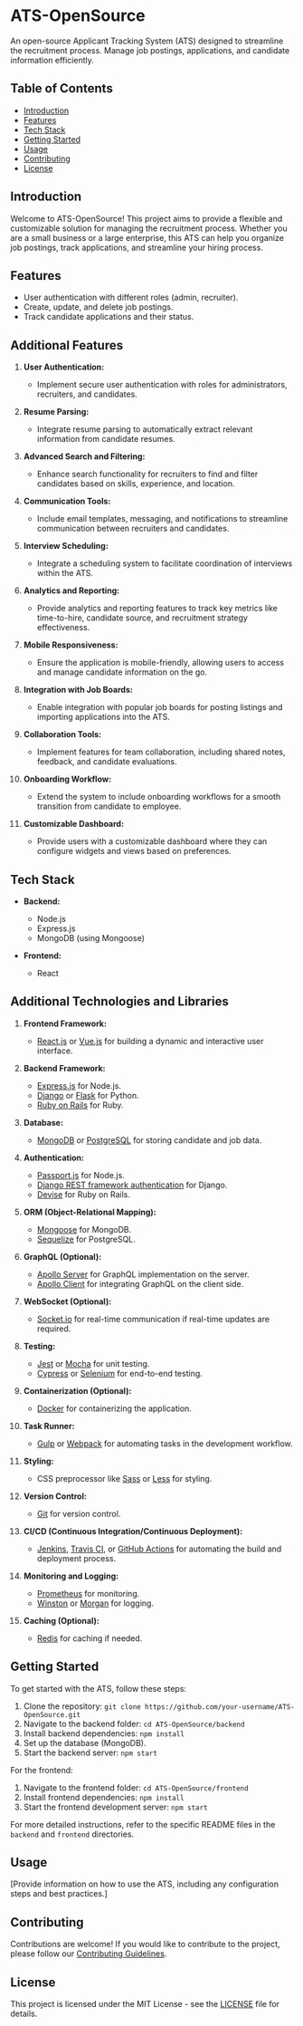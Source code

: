 # ATS-OpenSource

An open-source Applicant Tracking System (ATS) designed to streamline the recruitment process. Manage job postings, applications, and candidate information efficiently.

## Table of Contents
- [Introduction](#introduction)
- [Features](#features)
- [Tech Stack](#tech-stack)
- [Getting Started](#getting-started)
- [Usage](#usage)
- [Contributing](#contributing)
- [License](#license)

## Introduction

Welcome to ATS-OpenSource! This project aims to provide a flexible and customizable solution for managing the recruitment process. Whether you are a small business or a large enterprise, this ATS can help you organize job postings, track applications, and streamline your hiring process.

## Features

- User authentication with different roles (admin, recruiter).
- Create, update, and delete job postings.
- Track candidate applications and their status.

## Additional Features

1. **User Authentication:**
   - Implement secure user authentication with roles for administrators, recruiters, and candidates.

2. **Resume Parsing:**
   - Integrate resume parsing to automatically extract relevant information from candidate resumes.

3. **Advanced Search and Filtering:**
   - Enhance search functionality for recruiters to find and filter candidates based on skills, experience, and location.

4. **Communication Tools:**
   - Include email templates, messaging, and notifications to streamline communication between recruiters and candidates.

5. **Interview Scheduling:**
   - Integrate a scheduling system to facilitate coordination of interviews within the ATS.

6. **Analytics and Reporting:**
   - Provide analytics and reporting features to track key metrics like time-to-hire, candidate source, and recruitment strategy effectiveness.

7. **Mobile Responsiveness:**
   - Ensure the application is mobile-friendly, allowing users to access and manage candidate information on the go.

8. **Integration with Job Boards:**
   - Enable integration with popular job boards for posting listings and importing applications into the ATS.

9. **Collaboration Tools:**
   - Implement features for team collaboration, including shared notes, feedback, and candidate evaluations.

10. **Onboarding Workflow:**
    - Extend the system to include onboarding workflows for a smooth transition from candidate to employee.

11. **Customizable Dashboard:**
    - Provide users with a customizable dashboard where they can configure widgets and views based on preferences.

## Tech Stack

- **Backend:**
  - Node.js
  - Express.js
  - MongoDB (using Mongoose)

- **Frontend:**
  - React

## Additional Technologies and Libraries

1. **Frontend Framework:**
   - [React.js](https://reactjs.org/) or [Vue.js](https://vuejs.org/) for building a dynamic and interactive user interface.

2. **Backend Framework:**
   - [Express.js](https://expressjs.com/) for Node.js.
   - [Django](https://www.djangoproject.com/) or [Flask](https://flask.palletsprojects.com/) for Python.
   - [Ruby on Rails](https://rubyonrails.org/) for Ruby.

3. **Database:**
   - [MongoDB](https://www.mongodb.com/) or [PostgreSQL](https://www.postgresql.org/) for storing candidate and job data.

4. **Authentication:**
   - [Passport.js](http://www.passportjs.org/) for Node.js.
   - [Django REST framework authentication](https://www.django-rest-framework.org/api-guide/authentication/) for Django.
   - [Devise](https://github.com/heartcombo/devise) for Ruby on Rails.

5. **ORM (Object-Relational Mapping):**
   - [Mongoose](https://mongoosejs.com/) for MongoDB.
   - [Sequelize](https://sequelize.org/) for PostgreSQL.

6. **GraphQL (Optional):**
   - [Apollo Server](https://www.apollographql.com/docs/apollo-server/) for GraphQL implementation on the server.
   - [Apollo Client](https://www.apollographql.com/docs/react/) for integrating GraphQL on the client side.

7. **WebSocket (Optional):**
   - [Socket.io](https://socket.io/) for real-time communication if real-time updates are required.

8. **Testing:**
   - [Jest](https://jestjs.io/) or [Mocha](https://mochajs.org/) for unit testing.
   - [Cypress](https://www.cypress.io/) or [Selenium](https://www.selenium.dev/) for end-to-end testing.

9. **Containerization (Optional):**
   - [Docker](https://www.docker.com/) for containerizing the application.

10. **Task Runner:**
    - [Gulp](https://gulpjs.com/) or [Webpack](https://webpack.js.org/) for automating tasks in the development workflow.

11. **Styling:**
    - CSS preprocessor like [Sass](https://sass-lang.com/) or [Less](http://lesscss.org/) for styling.

12. **Version Control:**
    - [Git](https://git-scm.com/) for version control.

13. **CI/CD (Continuous Integration/Continuous Deployment):**
    - [Jenkins](https://www.jenkins.io/), [Travis CI](https://travis-ci.org/), or [GitHub Actions](https://github.com/features/actions) for automating the build and deployment process.

14. **Monitoring and Logging:**
    - [Prometheus](https://prometheus.io/) for monitoring.
    - [Winston](https://github.com/winstonjs/winston) or [Morgan](https://github.com/expressjs/morgan) for logging.

15. **Caching (Optional):**
    - [Redis](https://redis.io/) for caching if needed.

## Getting Started

To get started with the ATS, follow these steps:

1. Clone the repository: `git clone https://github.com/your-username/ATS-OpenSource.git`
2. Navigate to the backend folder: `cd ATS-OpenSource/backend`
3. Install backend dependencies: `npm install`
4. Set up the database (MongoDB).
5. Start the backend server: `npm start`

For the frontend:

1. Navigate to the frontend folder: `cd ATS-OpenSource/frontend`
2. Install frontend dependencies: `npm install`
3. Start the frontend development server: `npm start`

For more detailed instructions, refer to the specific README files in the `backend` and `frontend` directories.

## Usage

[Provide information on how to use the ATS, including any configuration steps and best practices.]

## Contributing

Contributions are welcome! If you would like to contribute to the project, please follow our [Contributing Guidelines](https://github.com/niladrigithub/ats-opensource/blob/main/CODE_OF_CONDUCT.md).

## License

This project is licensed under the MIT License - see the [LICENSE](https://github.com/niladrigithub/ats-opensource/blob/main/LICENSE) file for details.
